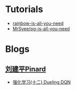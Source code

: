 # Tutorials
* [rainbow-is-all-you-need](https://github.com/Curt-Park/rainbow-is-all-you-need)
* [MrSyee/pg-is-all-you-need](https://github.com/MrSyee/pg-is-all-you-need)

# Blogs
## [刘建平Pinard](https://www.cnblogs.com/pinard/)
* [强化学习(十二) Dueling DQN](https://www.cnblogs.com/pinard/p/9923859.html)
